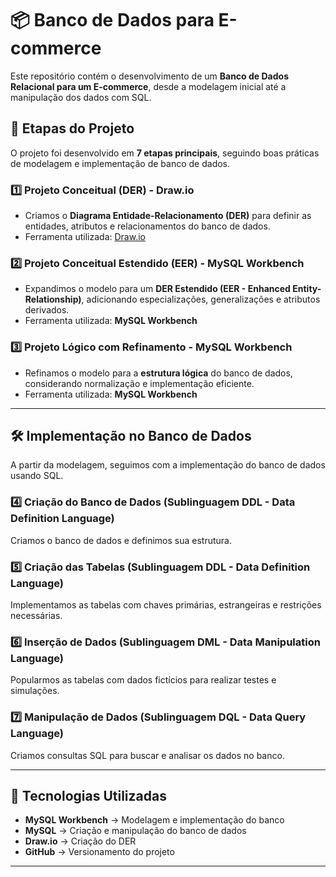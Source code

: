 # 📦 Banco de Dados para E-commerce  

Este repositório contém o desenvolvimento de um **Banco de Dados Relacional para um E-commerce**, desde a modelagem inicial até a manipulação dos dados com SQL.  

## 📌 Etapas do Projeto  

O projeto foi desenvolvido em **7 etapas principais**, seguindo boas práticas de modelagem e implementação de banco de dados.  

### **1️⃣ Projeto Conceitual (DER) - Draw.io**  
- Criamos o **Diagrama Entidade-Relacionamento (DER)** para definir as entidades, atributos e relacionamentos do banco de dados.  
- Ferramenta utilizada: [Draw.io](https://www.draw.io/)  

### **2️⃣ Projeto Conceitual Estendido (EER) - MySQL Workbench**  
- Expandimos o modelo para um **DER Estendido (EER - Enhanced Entity-Relationship)**, adicionando especializações, generalizações e atributos derivados.  
- Ferramenta utilizada: **MySQL Workbench**  

### **3️⃣ Projeto Lógico com Refinamento - MySQL Workbench**  
- Refinamos o modelo para a **estrutura lógica** do banco de dados, considerando normalização e implementação eficiente.  
- Ferramenta utilizada: **MySQL Workbench**  

---

## 🛠 Implementação no Banco de Dados  

A partir da modelagem, seguimos com a implementação do banco de dados usando SQL.  

### **4️⃣ Criação do Banco de Dados (Sublinguagem DDL - Data Definition Language)**  
Criamos o banco de dados e definimos sua estrutura.  

### **5️⃣ Criação das Tabelas (Sublinguagem DDL - Data Definition Language)**  
Implementamos as tabelas com chaves primárias, estrangeiras e restrições necessárias.  

### **6️⃣ Inserção de Dados (Sublinguagem DML - Data Manipulation Language)**  
Popularmos as tabelas com dados fictícios para realizar testes e simulações.  

### **7️⃣ Manipulação de Dados (Sublinguagem DQL - Data Query Language)**  
Criamos consultas SQL para buscar e analisar os dados no banco.  

---

## 🚀 Tecnologias Utilizadas  
- **MySQL Workbench** → Modelagem e implementação do banco  
- **MySQL** → Criação e manipulação do banco de dados  
- **Draw.io** → Criação do DER  
- **GitHub** → Versionamento do projeto  

---

